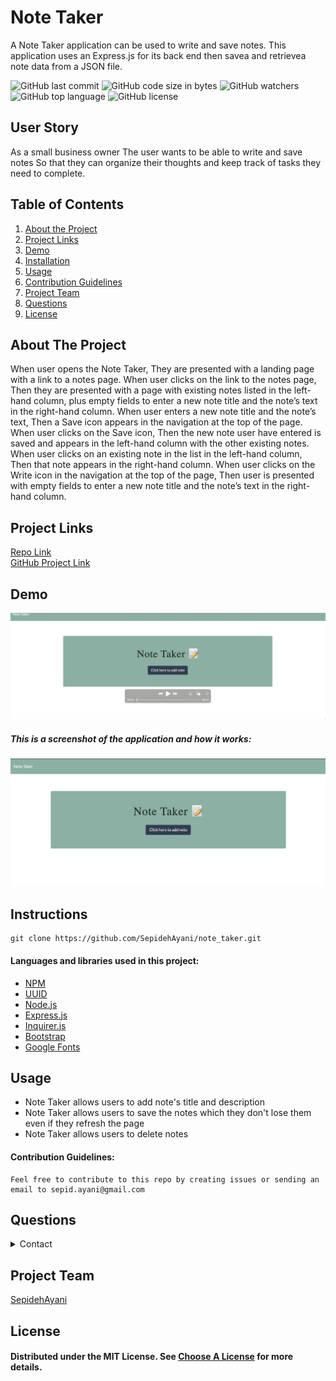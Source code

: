 # Note Taker
A Note Taker application can be used to write and save notes. This application uses an Express.js for its back end then savea and retrievea note data from a JSON file.

![GitHub last commit](https://img.shields.io/github/last-commit/SepidehAyani/note_taker)  ![GitHub code size in bytes](https://img.shields.io/github/languages/code-size/SepidehAyani/note_taker)  ![GitHub watchers](https://img.shields.io/github/watchers/SepidehAyani/note_taker?label=Watch&style=social)  ![GitHub top language](https://img.shields.io/github/languages/top/SepidehAyani/note_taker)  ![GitHub license](https://img.shields.io/badge/license-MIT-blueyellow) <br> 
## User Story
As a small business owner
The user wants to be able to write and save notes
So that they can organize their thoughts and keep track of tasks they need to complete.

## Table of Contents 
1. [About the Project](#About-The-Project)
1. [Project Links](#Project-Links)
1. [Demo](#Demo)
1. [Installation](#Installation)
1. [Usage](#Usage)
1. [Contribution Guidelines](#Contribution-Guidelines)
1. [Project Team](#Project-Team)
1. [Questions](#Questions)
1. [License](#License)

## About The Project

When user opens the Note Taker,
They are presented with a landing page with a link to a notes page.
When user clicks on the link to the notes page, 
Then they are presented with a page with existing notes listed in the left-hand column, 
plus empty fields to enter a new note title and the note’s text in the right-hand column.
When user enters a new note title and the note’s text,
Then a Save icon appears in the navigation at the top of the page.
When user clicks on the Save icon,
Then the new note user have entered is saved and appears in the left-hand column with the other existing notes.
When user clicks on an existing note in the list in the left-hand column,
Then that note appears in the right-hand column.
When user clicks on the Write icon in the navigation at the top of the page,
Then user is presented with empty fields to enter a new note title and the note’s text in the right-hand column.


## Project Links
[Repo Link](https://github.com/SepidehAyani/note_taker) <br>
[GitHub Project Link](https://github.com/SepidehAyani/note_taker)

## Demo
[![Project demo](assets/img/demo.png)](assets/img/demo.mov)

##### This is a screenshot of the application and how it works: <br>
![Project Preview](assets/img/overview.png)

## Instructions
```  
git clone https://github.com/SepidehAyani/note_taker.git
```

#### Languages and libraries used in this project:
- <a href="https://www.npmjs.com/">NPM</a>
- <a href="https://www.npmjs.com/package/uuid">UUID</a>
- <a href="https://nodejs.org/">Node.js</a>
- <a href="https://www.npmjs.com/package/express">Express.js</a>
- <a href="https://www.npmjs.com/package/inquirer">Inquirer.js</a>
- <a href="https://getbootstrap.com/">Bootstrap</a>
- <a href="https://fonts.google.com/">Google Fonts</a>

## Usage
- Note Taker allows users to add note's title and description
- Note Taker allows users to save the notes which they don't lose them even if they refresh the page
- Note Taker allows users to delete notes

#### Contribution Guidelines:
```  
Feel free to contribute to this repo by creating issues or sending an email to sepid.ayani@gmail.com
```

## Questions
<details>
    <summary>Contact</summary>
    sepid.ayani@gmail.com
</details>

## Project Team
[SepidehAyani](https://github.com/SepidehAyani) <br>

## License
#### Distributed under the MIT License. See [Choose A License](https://choosealicense.com/) for more details.